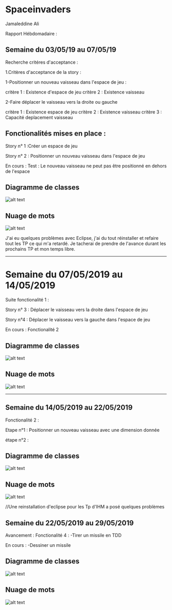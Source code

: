 # Spaceinvaders

Jamaleddine Ali

Rapport Hébdomadaire : 

## Semaine du 03/05/19 au 07/05/19


Recherche critéres d'acceptance :

1.Critères d'acceptance de la story : 

1-Positionner un nouveau vaisseau dans l'espace de jeu : 

critère 1 : Existence d'espace de jeu 
critère 2 : Existence vaisseau

2-Faire déplacer le vaisseau vers la droite ou gauche

critère 1 : Existence espace de jeu 
critère 2 : Existence vaisseau 
critère 3 : Capacité deplacement vaisseau 

## Fonctionalités mises en place : 

Story n° 1 :Créer un espace de jeu

Story n° 2 : Positionner un nouveau vaisseau dans l'espace de jeu

En cours : Test : Le nouveau vaisseau ne peut pas être positionné en dehors de l'espace

## Diagramme de classes 

![alt text](https://github.com/AliJamaleddine/spaceinvaders/blob/master/diagramme.PNG)

## Nuage de mots

![alt text](https://github.com/AliJamaleddine/spaceinvaders/blob/master/nuagedemots.PNG)

J'ai eu quelques problèmes avec Eclipse, j'ai du tout réinstaller et refaire tout les TP ce qui m'a retardé. Je tacherai de prendre de l'avance durant les prochains TP et mon temps libre.

---

# Semaine du 07/05/2019 au 14/05/2019

Suite fonctionalité 1 : 

Story n° 3 : Déplacer le vaisseau vers la droite dans l'espace de jeu

Story n°4 :  Déplacer le vaisseau vers la gauche dans l'espace de jeu

En cours : Fonctionalité 2


## Diagramme de classes 

![alt text](DiagrammeDeClasses.PNG)

## Nuage de mots

![alt text](nuagedemots.PNG)

---

## Semaine du 14/05/2019 au 22/05/2019

Fonctionalité 2 : 

Etape n°1 : Positionner un nouveau vaisseau avec une dimension donnée

étape n°2 :

## Diagramme de classes 

![alt text](https://github.com/AliJamaleddine/spaceinvaders/blob/master/diagrammedeclasses22mai.PNG)

## Nuage de mots

![alt text](https://github.com/AliJamaleddine/spaceinvaders/blob/master/nouvnuagedemots.PNG)

//Une reinstallation d'eclipse pour les Tp d'IHM a posé quelques problèmes

## Semaine du 22/05/2019 au 29/05/2019

Avancement : 
Fonctionalité 4 : 
-Tirer un missile en TDD

En cours : -Dessiner un missile

## Diagramme de classes 

![alt text](https://github.com/AliJamaleddine/spaceinvaders/blob/master/Diagramme29mai.PNG)

## Nuage de mots

![alt text](https://github.com/AliJamaleddine/spaceinvaders/blob/master/nuagedemots29mai.PNG)


